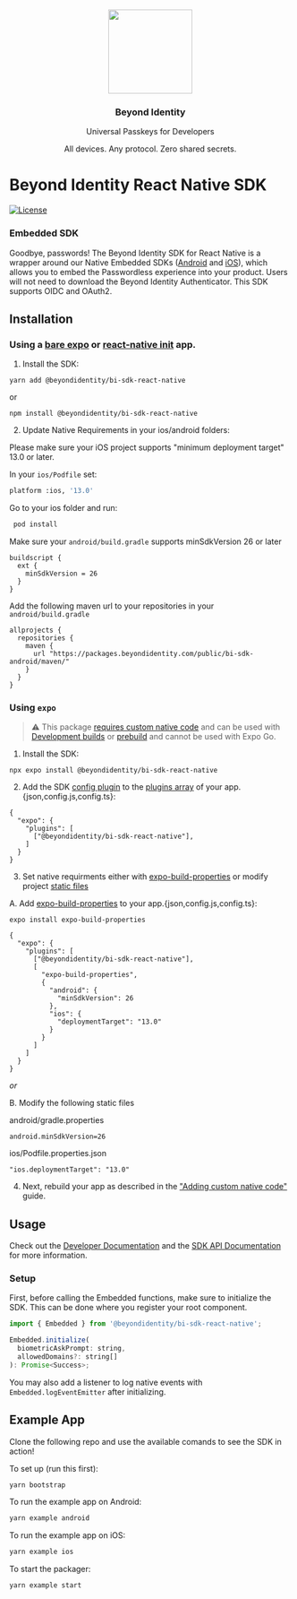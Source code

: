 <p align="center">
   <br/>
   <a href="https://developers.beyondidentity.com" target="_blank"><img src="https://user-images.githubusercontent.com/238738/178780350-489309c5-8fae-4121-a20b-562e8025c0ee.png" width="150px" ></a>
   <h3 align="center">Beyond Identity</h3>
   <p align="center">Universal Passkeys for Developers</p>
   <p align="center">
   All devices. Any protocol. Zero shared secrets.
   </p>
</p>

# Beyond Identity React Native SDK

[![License](https://img.shields.io/badge/License-Apache%202.0-blue.svg)](https://opensource.org/licenses/Apache-2.0)

### Embedded SDK

Goodbye, passwords! The Beyond Identity SDK for React Native is a wrapper around our Native Embedded SDKs ([Android](https://github.com/gobeyondidentity/bi-sdk-android) and [iOS](https://github.com/gobeyondidentity/bi-sdk-swift)), which allows you to embed the Passwordless experience into your product. Users will not need to download the Beyond Identity Authenticator. This SDK supports OIDC and OAuth2.

## Installation

### Using a [bare expo](https://docs.expo.dev/bare/hello-world/) or [react-native init](https://reactnative.dev/docs/environment-setup) app.

1. Install the SDK:
```
yarn add @beyondidentity/bi-sdk-react-native
```
or
```
npm install @beyondidentity/bi-sdk-react-native
```
2. Update Native Requirements in your ios/android folders:

Please make sure your iOS project supports "minimum deployment target" 13.0 or later.

In your `ios/Podfile` set:

```sh
platform :ios, '13.0'
```

Go to your ios folder and run:

```sh
 pod install
```

Make sure your `android/build.gradle` supports minSdkVersion 26 or later

```
buildscript {
  ext {
    minSdkVersion = 26
  }
}
```

Add the following maven url to your repositories in your `android/build.gradle`

```
allprojects {
  repositories {
    maven {
      url "https://packages.beyondidentity.com/public/bi-sdk-android/maven/"
    }
  }
}
```

### Using `expo`
> :warning: This package [requires custom native code](https://docs.expo.io/workflow/customizing/) and can be used with [Development builds](https://docs.expo.dev/develop/development-builds/introduction/) or  [prebuild](https://docs.expo.dev/workflow/prebuild/) and cannot be used with Expo Go.

1. Install the SDK:
```
npx expo install @beyondidentity/bi-sdk-react-native
```

2. Add the SDK [config plugin](https://docs.expo.dev/guides/config-plugins/) to the [plugins array](https://docs.expo.dev/versions/latest/config/app/#plugins) of your app.{json,config.js,config.ts}:
```
{
  "expo": {
    "plugins": [
      ["@beyondidentity/bi-sdk-react-native"],
    ]
  }
}
```

3. Set native requirments either with [expo-build-properties](https://docs.expo.dev/versions/latest/sdk/build-properties/) or modify project [static files](https://docs.expo.dev/guides/config-plugins/#static-modification)

A. Add [expo-build-properties](https://docs.expo.dev/versions/latest/sdk/build-properties/) to your app.{json,config.js,config.ts}:


```
expo install expo-build-properties
```

```
{
  "expo": {
    "plugins": [
      ["@beyondidentity/bi-sdk-react-native"],
      [
        "expo-build-properties",
        {
          "android": {
            "minSdkVersion": 26
          },
          "ios": {
            "deploymentTarget": "13.0"
          }
        }
      ]
    ]
  }
}
```

*or*

B. Modify the following static files

android/gradle.properties
```
android.minSdkVersion=26
```
ios/Podfile.properties.json
```
"ios.deploymentTarget": "13.0"
```



4.  Next, rebuild your app as described in the ["Adding custom native code"]([https://docs.expo.dev/workflow/customizing/](https://docs.expo.dev/workflow/customizing/#generate-native-projects-with-prebuild)) guide.

## Usage

Check out the [Developer Documentation](https://developer.beyondidentity.com) and the [SDK API Documentation](https://gobeyondidentity.github.io/bi-sdk-react-native/) for more information.

### Setup

First, before calling the Embedded functions, make sure to initialize the SDK. This can be done where you register your root component.

```javascript
import { Embedded } from '@beyondidentity/bi-sdk-react-native';

Embedded.initialize(
  biometricAskPrompt: string,
  allowedDomains?: string[]
): Promise<Success>;
```

You may also add a listener to log native events with `Embedded.logEventEmitter` after initializing.

## Example App

Clone the following repo and use the available comands to see the SDK in action!

To set up (run this first):

```sh
yarn bootstrap
```

To run the example app on Android:

```sh
yarn example android
```

To run the example app on iOS:

```sh
yarn example ios
```

To start the packager:

```sh
yarn example start
```
